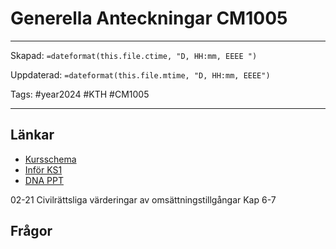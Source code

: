# Generella Anteckningar CM1005

---
Skapad: `=dateformat(this.file.ctime, "D, HH:mm, EEEE ")`

Uppdaterad: `=dateformat(this.file.mtime, "D, HH:mm, EEEE")`

Tags: #year2024 #KTH #CM1005

---

## Länkar

- [Kursschema](https://canvas.kth.se/courses/45292/pages/vt24-kursschema-cm1005-med-veckoplanering-uppdateras-lopande-med-anteckningar-fran-lektioner-och-slash-eller-bilder-av-skrivtavlan-fran-en-lektion?module_item_id=802207)
- [Inför KS1](https://canvas.kth.se/courses/45292/pages/ten-del-a-specifika-anvisningar-for-kontrollskrivning-ks1-2-3-4-samt-for-att-som-alternativ-gora-missad-ks1-2-3-4-en-eller-fler-av-vid-skriftlig-tentamen-eller-omtentamen?module_item_id=802201)
- [DNA PPT](https://canvas.kth.se/courses/45292/files/7550029?wrap=1)

02-21 Civilrättsliga värderingar av omsättningstillgångar Kap 6-7

## Frågor
